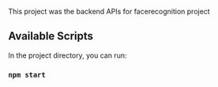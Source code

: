 This project was the backend APIs for facerecognition project

## Available Scripts

In the project directory, you can run:

### `npm start`